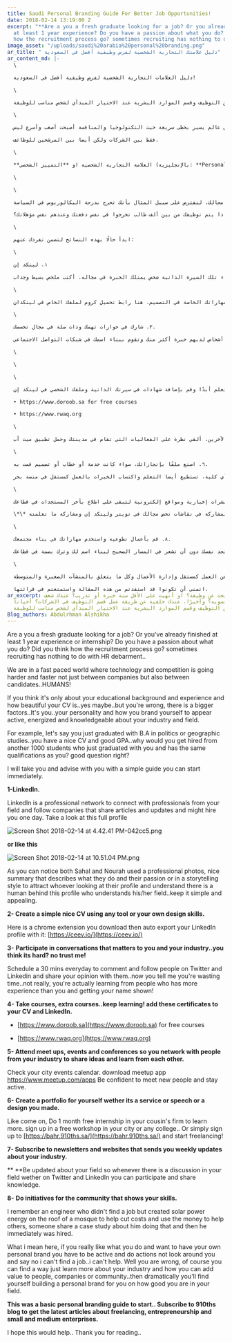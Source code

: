 ```yaml
---
title: Saudi Personal Branding Guide For Better Job Opportunities!
date: 2018-02-14 13:19:00 Z
excerpt: "**Are a you a fresh graduate looking for a job? Or you already finished
  at least 1 year experience? Do you have a passion about what you do? Did you think
  how the recruitment process go? sometimes recruiting has nothing to do with HR debarment..**"
image_asset: "/uploads/saudi%20arabia%20personal%20branding.png"
ar_title: " دليل علامتك التجارية الشخصية لفرص وظيفية أفضل في السعودية"
ar_content_md: |-
  \

  دليل العلامات التجارية الشخصية لفرص وظيفية أفضل في السعودية!

  \

  خريج جديد تبحث عن وظيفة؟ أو أنهيت على الأقل سنة خبرة أو تدريب؟ عندك شغف وتحب اللي تسويه؟ وأخيرًا، عندك خلفية عن طريقة عمل قسم التوظيف في الشركات؟ أحياناً لا يوجد علاقة بين التوظيف وقسم الموارد البشرية عند الاختيار المبدأي لشخص مناسب للوظيفة!

  \

  نحن في عالم يسير بخطى سريعة حيث التكنولوجيا والمنافسة أصبحت أصعب وأسرع ليس

  فقط بين الشركات ولكن أيضا بين المرشحين للوظائف.

  \

  **العلامة التجارية الشخصية او **التمييز الشخصي (بالإنجليزية: **Personal** Branding) هي عبارة عن مصطلح يكتسب قدراً متزايداً من الأهمية في الآونة الأخيرة، وهذا في حد ذاته يعدُّ مؤشراً جيداً لتبنّي هذه الأداة على نطاق واسع كوسيلة لتعزيز القدرة التنافسية والتمييز على حدٍ سواء داخل سوق العمل.

  \

  \

  إذا كنت تظن أن الأمر يقتصر فقط على تعليمك وسنوات خبرتك ومدى ترتيب سيرتك الذاتية، فربما قد تكون محقًا ولكنك أيضا مخطئ. هناك عامل أهم والذي هو أنت.. شخصيتك وكيف تسوق لنفسك لتبدو نشطًا ومليئًا بالطاقة والمعرفة في مجالك. لنفترض على سبيل المثال بأنك تخرج بدرجة البكالوريوس في السياسة GPA أو الدراسات الجغرافية، لديك سيرة ذاتية مليئة بالإنجازات ومعدل

  جيد، لماذا يتم توظيفك من بين ألف طالب تخرجوا في نفس دفعتك وعندهم نفس مؤهلاتك؟

  \

  ابدأ حالًا بهذه النصائح لتضمن تفردك عنهم:

  \

  ١. لينكد إن

  لينكد إن هي شبكة تواصل مهنية تصلك بأشخاص وشركات في مجال عملك، كما تقوم بنشر مقالات مهنية وآخر المستجدات في قطاعك الذي قد يقوم بتوظيفك ذات يوم. ألقي نظرة على هذه الملفات الشخصية ولاحظ أن كلا من سهل ونورة يستخدمان صورة شخصية رسمية وملخص جيد يصف عملهم وشغفهم. وقد يكون الملخص بأسلوب قصصي ليجذب أنظار الزائرين للملف الشخصي، ليدركوا أن وراء تلك السيرة الذاتية شخص يمتلك الخبرة في مجاله. أكتب ملخص بسيط وجذاب.

  \

  ٢. أكتب سيرتك الذاتية بطريقة بسيطة وأنيقة باستخدام أي أداة أو مهاراتك الخاصة في التصميم. هنا رابط تحميل كروم لملفك الخاص في لينكدان https:// ceev.io/

  \

  ٣. شارك في حوارات تهمك وذات صلة في مجال تخصصك.

  تظن أنه أمر صعب؟ أبداً! قم بتخصيص نصف ساعة كل يوم لترك تعليق ومتابعة أشخاص في تويتر ولينكد إن في نفس مجال تخصصك وشاركهم آرائك. أتظن أنها مضيعة للوقت؟ في الحقيقة أنت تتعلم من أشخاص لديهم خبرة أكثر منك وتقوم ببناء اسمك في شبكات التواصل الاجتماعي!

  \

  \

  \

  ٤. سجّل في دورات تعليمية إضافية، لا تتوقف عن التعلم أبدًا وقم بإضافة شهادات في سيرتك الذاتية وملفك الشخصي في لينكد إن.

  • https://www.doroob.sa for free courses

  • https://www.rwaq.org

  \

  ٥. قم بحضور المعارض والمؤتمرات حتى تتمكن من التعرف على أشخاص يشاركونك نفس الشغف والأفكار وتعلم من خبرات الآخرين. ألقي نظرة على الفعاليات التي تقام في مدينتك وحمل تطبيق ميت أب [https://www.meetup.com/apps](https://www.meetup.com/apps) كن واثقاً بنفسك لتتعرف على أشخاص جدد وتصبح عضواً فعالًا في مجالك.

  \

  ٦. اصنع ملفًا بإنجازاتك، سواء كانت خدمة أو خطاب أو تصميم قمت به.

  انتهز الفرص وأعمل كمتدرب في شركة أحد أقاربك لتتعلم أكثر أو سجّل في ورشة عمل مجانية في مدينتك أو أي كلية، تستطيع أيضا التعلم واكتساب الخبرات بالعمل كمستقل في منصة بحر. [https://bahr.910ths.sa/](https://bahr.910ths.sa/)

  \

  ٧. اشترك في نشرات إخبارية ومواقع إلكترونية لتبقى على اطلاع بآخر المستجدات في قطاعك.

  \*\* كن على اطلاع بآخر المستجدات في قطاعك حتى يتسنى لك المشاركة في نقاشات تخص مجالك في تويتر ولينكد إن ومشاركة ما تعلمته.

  \

  ٨. قم بأعمال تطوعية واستخدم مهاراتك في بناء مجتمعك.

  سأذكر لك قصة قد تلهمك عن مهندس لم يستطع إيجاد عمل ولكنه قام بصنع نظام طاقة شمسية في سطح أحد المساجد للمساعدة في خفض تكاليف الكهرباء واستخدام المال لمساعدة الآخرين. فقام أحدهم بنشر دراسة حالة عن المهندس وتم توظيفه بعد ذلك فوراً. العبرة من هذه القصة هي أنه إذا كنت تحب ما تفعله وتريد أن تترك بصمة في مجالك يجب أن تكون نشطاً وتترك أثرًا. لا تستلم لوضعك ولا تظن بأنك لا تستطيع المساعدة فقط لأنك لا تملك وظيفة. ستستطيع مع الإصرار أن تجد طريقة، فقط تعلم أكثر عن تخصصك وكيف تستطيع أن تترك أثرًا على الأشخاص والشركات والمجتمع، وستجد نفسك دون أن تشعر في المسار الصحيح لبناء اسم لك وترك بصمة في قطاعك.

  \

  هذه المقالة هي نصائح لتبدأ في بناء علامتك التجارية الشخصية. قم بالإشتراك في مدونة تسعة أعشار لتصلك أحدث المقالات عن العمل كمستقل وإدارة الأعمال وكل ما يتعلق بالمنشآت الصغيرة والمتوسطة.\

  اتمنى أن تكونوا قد استفدتم من هذه المقالة واستمتعتم في قرائتها.
ar_excerpt: خريج جديد تبحث عن وظيفة؟ أو أنهيت على الأقل سنة خبرة أو تدريب؟ عندك شغف
  وتحب اللي تسويه؟ وأخيرًا، عندك خلفية عن طريقة عمل قسم التوظيف في الشركات؟ أحياناً
  لا يوجد علاقة بين التوظيف وقسم الموارد البشرية عند الاختيار المبدأي لشخص مناسب للوظيفة!
Blog_authors: Abdulrhman Alshikha
---
```


Are a you a fresh graduate looking for a job? Or you've already finished at least 1 year experience or internship? Do you have a passion about what you do? Did you think how the recruitment process go? sometimes recruiting has nothing to do with HR debarment..

We are in a fast paced world where technology and competition is going harder and faster not just between companies but also between candidates..HUMANS!

If you think it's only about your educational background and experience and how beautiful your CV is..yes maybe..but you're wrong, there is a bigger factors..It's you..your personality and how you brand yourself to appear active, energized and knowledgeable about your industry and field.

For example, let's say you just graduated with B.A in politics or geographic studies..you have a nice CV and good GPA..why would you get hired from another 1000 students who just graduated with you and has the same qualifications as you? good question right?

I will take you and advise with you with a simple guide you can start immediately.

**1-LinkedIn.**

LinkedIn is a professional network to connect with professionals from your field and follow companies that share articles and updates and might hire you one day.
Take a look at this full profile

![Screen Shot 2018-02-14 at 4.42.41 PM-042cc5.png](/uploads/Screen%20Shot%202018-02-14%20at%204.42.41%20PM-042cc5.png)

**or like this**

![Screen Shot 2018-02-14 at 10.51.04 PM.png](/uploads/Screen%20Shot%202018-02-14%20at%2010.51.04%20PM.png)

As you can notice both Sahal and Nourah used a professional photos, nice summary that describes what they do and their passion or in a storytelling style to attract whoever looking at their profile and understand there is a human behind this profile who understands his/her field..keep it simple and appealing.

**2- Create a simple nice CV using any tool or your own design skills.**

Here is a chrome extension you download then auto export your LinkedIn profile with it: [https://ceev.io/](https://ceev.io/)

**3-** **Participate in conversations that matters to you and your industry..you think its hard? no trust me!**

Schedule a 30 mins everyday to comment and follow people on Twitter and Linkedin and share your opinion with them..now you tell me you're wasting time..not really, you're actually learning from people who has more experience than you and getting your name shown!

**4- Take courses, extra courses..keep learning! add these certificates to your CV and LinkedIn.**

* [https://www.doroob.sa](https://www.doroob.sa) for free courses

* [https://www.rwaq.org](https://www.rwaq.org)

**5- Attend meet ups, events and conferences so you network with people from your industry to share ideas and learn from each other.**

Check your city events calendar.
download meetup app https://www.meetup.com/apps
Be confident to meet new people and stay active.

**6- Create a portfolio for yourself wether its a service or speech or a design you made.**

Like come on, Do 1 month free internship in your cousin's firm to learn more. sign up in a free workshop in your city or any college..
Or simply sign up to [https://bahr.910ths.sa/](https://bahr.910ths.sa/) and start freelancing!

**7- Subscribe to newsletters and websites that sends you weekly updates about your industry.**

\*\* \*\*Be updated about your field so whenever there is a discussion in your field wether on Twitter and LinkedIn you can participate and share knowledge.

**8-** **Do initiatives for the community that shows your skills.**

I remember an engineer who didn't find a job but created solar power energy on the roof of a mosque to help cut costs and use the money to help others, someone share a case study about him doing that and then he immediately was hired.

What i mean here, if you really like what you do and want to have your own personal brand you have to be active and do actions not look around you and say no i can't find a job..i can't help.
Well you are wrong, of course you can find a way just learn more about your industry and how you can add value to people, companies or community..then dramatically you'll find yourself building a personal brand for you on how good you are in your field.

**This was a basic personal branding guide to start..
Subscribe to 910ths blog to get the latest articles about freelancing, entrepreneurship and small and medium enterprises.**

I hope this would help..
Thank you for reading..